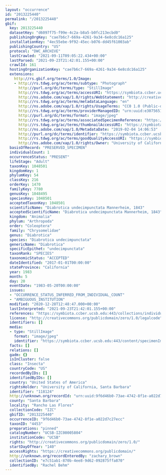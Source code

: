 ```yaml
---
layout: "occurrence"
id: "2013225440"
permalink: "/2013225440"
gbif:
  key: 2013225440
  datasetKey: "d6097f75-f99e-4c2a-b8a5-b0fc213ecbd0"
  publishingOrgKey: "cae7b6c7-669a-4261-9a34-6e8cdc16a125"
  installationKey: "4ec55ebe-9f92-45ec-b076-dd45f61003ab"
  publishingCountry: "US"
  protocol: "DWC_ARCHIVE"
  lastCrawled: "2021-09-11T09:05:22.434+00:00"
  lastParsed: "2021-09-23T21:42:01.155+00:00"
  crawlId: 161
  hostingOrganizationKey: "cae7b6c7-669a-4261-9a34-6e8cdc16a125"
  extensions:
    http://rs.gbif.org/terms/1.0/Image:
    - http://rs.tdwg.org/ac/terms/subtype: "Photograph"
      http://purl.org/dc/terms/type: "StillImage"
      http://rs.tdwg.org/ac/terms/accessURI: "https://symbiota.ccber.ucsb.edu:443/content/specimenImages/UCSB_IZC/UCSB-IZC00005/UCSB-IZC00005804_lg.jpg"
      http://ns.adobe.com/xap/1.0/rights/WebStatement: "http://creativecommons.org/publicdomain/zero/1.0/"
      http://rs.tdwg.org/ac/terms/metadataLanguage: "en"
      http://ns.adobe.com/xap/1.0/rights/UsageTerms: "CC0 1.0 (Public-domain)"
      http://rs.tdwg.org/ac/terms/providerManagedID: "urn:uuid:e3075651-7843-4d40-9df9-17014cf42fe6"
      http://purl.org/dc/terms/format: "image/jpeg"
      http://rs.tdwg.org/ac/terms/associatedSpecimenReference: "https://symbiota.ccber.ucsb.edu:443/collections/individual/index.php?occid=118124"
      http://rs.tdwg.org/ac/terms/thumbnailAccessURI: "https://symbiota.ccber.ucsb.edu:443/content/specimenImages/UCSB_IZC/UCSB-IZC00005/UCSB-IZC00005804_tn.jpg"
      http://ns.adobe.com/xap/1.0/MetadataDate: "2019-02-04 14:06:53"
      http://purl.org/dc/terms/identifier: "https://symbiota.ccber.ucsb.edu:443/content/specimenImages/UCSB_IZC/UCSB-IZC00005/UCSB-IZC00005804_lg.jpg"
      http://rs.tdwg.org/ac/terms/goodQualityAccessURI: "https://symbiota.ccber.ucsb.edu:443/content/specimenImages/UCSB_IZC/UCSB-IZC00005/UCSB-IZC00005804.jpg"
      http://ns.adobe.com/xap/1.0/rights/Owner: "University of California, Santa Barbara"
  basisOfRecord: "PRESERVED_SPECIMEN"
  individualCount: 1
  occurrenceStatus: "PRESENT"
  lifeStage: "Adult"
  taxonKey: 1048501
  kingdomKey: 1
  phylumKey: 54
  classKey: 216
  orderKey: 1470
  familyKey: 7780
  genusKey: 1048495
  speciesKey: 1048501
  acceptedTaxonKey: 1048501
  scientificName: "Diabrotica undecimpunctata Mannerheim, 1843"
  acceptedScientificName: "Diabrotica undecimpunctata Mannerheim, 1843"
  kingdom: "Animalia"
  phylum: "Arthropoda"
  order: "Coleoptera"
  family: "Chrysomelidae"
  genus: "Diabrotica"
  species: "Diabrotica undecimpunctata"
  genericName: "Diabrotica"
  specificEpithet: "undecimpunctata"
  taxonRank: "SPECIES"
  taxonomicStatus: "ACCEPTED"
  dateIdentified: "2017-01-01T00:00:00"
  stateProvince: "California"
  year: 1983
  month: 5
  day: 20
  eventDate: "1983-05-20T00:00:00"
  issues:
  - "OCCURRENCE_STATUS_INFERRED_FROM_INDIVIDUAL_COUNT"
  - "AMBIGUOUS_INSTITUTION"
  modified: "2020-12-28T12:48:47.000+00:00"
  lastInterpreted: "2021-09-23T21:42:01.155+00:00"
  references: "https://symbiota.ccber.ucsb.edu:443/collections/individual/index.php?occid=118124"
  license: "http://creativecommons.org/publicdomain/zero/1.0/legalcode"
  identifiers: []
  media:
  - type: "StillImage"
    format: "image/jpeg"
    identifier: "https://symbiota.ccber.ucsb.edu:443/content/specimenImages/UCSB_IZC/UCSB-IZC00005/UCSB-IZC00005804_lg.jpg"
  facts: []
  relations: []
  gadm: {}
  isInCluster: false
  class: "Insecta"
  countryCode: "US"
  recordedByIDs: []
  identifiedByIDs: []
  country: "United States of America"
  rightsHolder: "University of California, Santa Barbara"
  identifier: "118124"
  http://unknown.org/recordId: "urn:uuid:9f6d46b0-73ae-4742-8f1e-a022d7c27ecc"
  county: "Santa Barbara"
  locality: "Rancho Las Flores"
  collectionCode: "IZC"
  gbifID: "2013225440"
  occurrenceID: "9f6d46b0-73ae-4742-8f1e-a022d7c27ecc"
  taxonID: "4453"
  preparations: "pinned"
  catalogNumber: "UCSB-IZC00005804"
  institutionCode: "UCSB"
  rights: "http://creativecommons.org/publicdomain/zero/1.0/"
  startDayOfYear: "140"
  accessRights: "https://creativecommons.org/publicdomain/"
  http://unknown.org/recordEnteredBy: "zachary_brown"
  collectionID: "e7c51ab1-870b-4ee8-9d62-092875ffa870"
  identifiedBy: "Rachel Behm"
---
```

